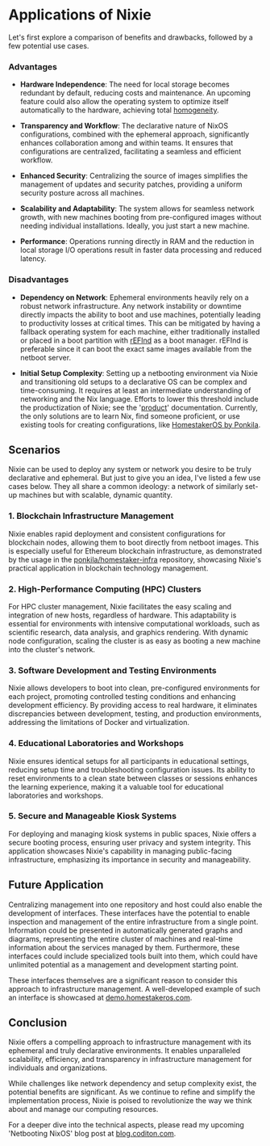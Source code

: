 
# Applications of Nixie

Let's first explore a comparison of benefits and drawbacks, followed by a few potential use cases.

### Advantages

- **Hardware Independence**: The need for local storage becomes redundant by default, reducing costs and maintenance. An upcoming feature could also allow the operating system to optimize itself automatically to the hardware, achieving total [homogeneity](https://dictionary.cambridge.org/dictionary/english/homogeneity).

- **Transparency and Workflow**: The declarative nature of NixOS configurations, combined with the ephemeral approach, significantly enhances collaboration among and within teams. It ensures that configurations are centralized, facilitating a seamless and efficient workflow.

- **Enhanced Security**: Centralizing the source of images simplifies the management of updates and security patches, providing a uniform security posture across all machines.

- **Scalability and Adaptability**: The system allows for seamless network growth, with new machines booting from pre-configured images without needing individual installations. Ideally, you just start a new machine.

- **Performance**: Operations running directly in RAM and the reduction in local storage I/O operations result in faster data processing and reduced latency.

### Disadvantages

- **Dependency on Network**: Ephemeral environments heavily rely on a robust network infrastructure. Any network instability or downtime directly impacts the ability to boot and use machines, potentially leading to productivity losses at critical times. This can be mitigated by having a fallback operating system for each machine, either traditionally installed or placed in a boot partition with [rEFInd](http://www.rodsbooks.com/refind/) as a boot manager. rEFInd is preferable since it can boot the exact same images available from the netboot server.

- **Initial Setup Complexity**: Setting up a netbooting environment via Nixie and transitioning old setups to a declarative OS can be complex and time-consuming. It requires at least an intermediate understanding of networking and the Nix language. Efforts to lower this threshold include the productization of Nixie; see the '[product](./product.md)' documentation. Currently, the only solutions are to learn Nix, find someone proficient, or use existing tools for creating configurations, like [HomestakerOS by Ponkila](https://github.com/ponkila/HomestakerOS).

## Scenarios

Nixie can be used to deploy any system or network you desire to be truly declarative and ephemeral. But just to give you an idea, I've listed a few use cases below. They all share a common ideology: a network of similarly set-up machines but with scalable, dynamic quantity.

### 1. Blockchain Infrastructure Management

Nixie enables rapid deployment and consistent configurations for blockchain nodes, allowing them to boot directly from netboot images. This is especially useful for Ethereum blockchain infrastructure, as demonstrated by the usage in the [ponkila/homestaker-infra](https://github.com/ponkila/homestaker-infra) repository, showcasing Nixie's practical application in blockchain technology management.

### 2. High-Performance Computing (HPC) Clusters

For HPC cluster management, Nixie facilitates the easy scaling and integration of new hosts, regardless of hardware. This adaptability is essential for environments with intensive computational workloads, such as scientific research, data analysis, and graphics rendering. With dynamic node configuration, scaling the cluster is as easy as booting a new machine into the cluster's network.

### 3. Software Development and Testing Environments

Nixie allows developers to boot into clean, pre-configured environments for each project, promoting controlled testing conditions and enhancing development efficiency. By providing access to real hardware, it eliminates discrepancies between development, testing, and production environments, addressing the limitations of Docker and virtualization.

### 4. Educational Laboratories and Workshops

Nixie ensures identical setups for all participants in educational settings, reducing setup time and troubleshooting configuration issues. Its ability to reset environments to a clean state between classes or sessions enhances the learning experience, making it a valuable tool for educational laboratories and workshops.

### 5. Secure and Manageable Kiosk Systems

For deploying and managing kiosk systems in public spaces, Nixie offers a secure booting process, ensuring user privacy and system integrity. This application showcases Nixie's capability in managing public-facing infrastructure, emphasizing its importance in security and manageability.

## Future Application

Centralizing management into one repository and host could also enable the development of interfaces. These interfaces have the potential to enable inspection and management of the entire infrastructure from a single point. Information could be presented in automatically generated graphs and diagrams, representing the entire cluster of machines and real-time information about the services managed by them. Furthermore, these interfaces could include specialized tools built into them, which could have unlimited potential as a management and development starting point.

These interfaces themselves are a significant reason to consider this approach to infrastructure management. A well-developed example of such an interface is showcased at [demo.homestakeros.com](https://demo.homestakeros.com/).

## Conclusion

Nixie offers a compelling approach to infrastructure management with its ephemeral and truly declarative environments. It enables unparalleled scalability, efficiency, and transparency in infrastructure management for individuals and organizations.

While challenges like network dependency and setup complexity exist, the potential benefits are significant. As we continue to refine and simplify the implementation process, Nixie is poised to revolutionize the way we think about and manage our computing resources.

For a deeper dive into the technical aspects, please read my upcoming 'Netbooting NixOS' blog post at [blog.coditon.com](https://blog.coditon.com/).
